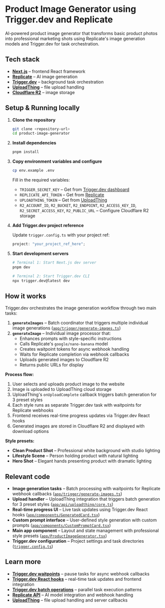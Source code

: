 # Product Image Generator using Trigger.dev and Replicate

AI-powered product image generator that transforms basic product photos into professional marketing shots using Replicate's image generation models and Trigger.dev for task orchestration.

## Tech stack

- [**Next.js**](https://nextjs.org/) – frontend React framework
- [**Replicate**](https://replicate.com/docs) – AI image generation
- [**Trigger.dev**](https://trigger.dev/docs) – background task orchestration
- [**UploadThing**](https://uploadthing.com/) – file upload handling
- [**Cloudflare R2**](https://developers.cloudflare.com/r2/) – image storage

## Setup & Running locally

1. **Clone the repository**

   ```bash
   git clone <repository-url>
   cd product-image-generator
   ```

2. **Install dependencies**

   ```bash
   pnpm install
   ```

3. **Copy environment variables and configure**

   ```bash
   cp env.example .env
   ```

   Fill in the required variables:

   - `TRIGGER_SECRET_KEY` – Get from [Trigger.dev dashboard](https://cloud.trigger.dev/)
   - `REPLICATE_API_TOKEN` – Get from [Replicate](https://replicate.com/account/api-tokens)
   - `UPLOADTHING_TOKEN` – Get from [UploadThing](https://uploadthing.com/)
   - `R2_ACCOUNT_ID`, `R2_BUCKET`, `R2_ENDPOINT`, `R2_ACCESS_KEY_ID`, `R2_SECRET_ACCESS_KEY`, `R2_PUBLIC_URL` – Configure Cloudflare R2 storage

4. **Add Trigger.dev project reference**

   Update `trigger.config.ts` with your project ref:

   ```typescript
   project: "your_project_ref_here";
   ```

5. **Start development servers**

   ```bash
   # Terminal 1: Start Next.js dev server
   pnpm dev

   # Terminal 2: Start Trigger.dev CLI
   npx trigger.dev@latest dev
   ```

## How it works

Trigger.dev orchestrates the image generation workflow through two main tasks:

1. **`generateImages`** – Batch coordinator that triggers multiple individual image generations ([`app/trigger/generate-images.ts`](app/trigger/generate-images.ts))
2. **`generateImage`** – Individual image processor that:
   - Enhances prompts with style-specific instructions
   - Calls Replicate's `google/nano-banana` model
   - Creates waitpoint tokens for async webhook handling
   - Waits for Replicate completion via webhook callbacks
   - Uploads generated images to Cloudflare R2
   - Returns public URLs for display

**Process flow:**

1. User selects and uploads product image to the website
2. Image is uploaded to UploadThing cloud storage
3. UploadThing's `onUploadComplete` callback triggers batch generation for 3 preset styles
4. Each style runs as separate Trigger.dev task with waitpoints for Replicate webhooks
5. Frontend receives real-time progress updates via Trigger.dev React hooks
6. Generated images are stored in Cloudflare R2 and displayed with download options

**Style presets:**

- **Clean Product Shot** – Professional white background with studio lighting
- **Lifestyle Scene** – Person holding product with natural lighting
- **Hero Shot** – Elegant hands presenting product with dramatic lighting

## Relevant code

- **Image generation tasks** – Batch processing with waitpoints for Replicate webhook callbacks ([`app/trigger/generate-images.ts`](app/trigger/generate-images.ts))
- **Upload handler** – UploadThing integration that triggers batch generation for 3 preset styles ([`app/api/uploadthing/core.ts`](app/api/uploadthing/core.ts))
- **Real-time progress UI** – Live task updates using Trigger.dev React hooks ([`app/components/GeneratedCard.tsx`](app/components/GeneratedCard.tsx))
- **Custom prompt interface** – User-defined style generation with custom prompts ([`app/components/CustomPromptCard.tsx`](app/components/CustomPromptCard.tsx))
- **Main app component** – Layout and state management with professional style presets ([`app/ProductImageGenerator.tsx`](app/ProductImageGenerator.tsx))
- **Trigger.dev configuration** – Project settings and task directories ([`trigger.config.ts`](trigger.config.ts))

## Learn more

- [**Trigger.dev waitpoints**](https://trigger.dev/docs/wait-for-token) – pause tasks for async webhook callbacks
- [**Trigger.dev React hooks**](https://trigger.dev/docs/frontend/react-hooks) – real-time task updates and frontend integration
- [**Trigger.dev batch operations**](https://trigger.dev/docs/tasks/batch-trigger) – parallel task execution patterns
- [**Replicate API**](https://replicate.com/docs/get-started/nextjs) – AI model integration and webhook handling
- [**UploadThing**](https://docs.uploadthing.com/) – file upload handling and server callbacks
